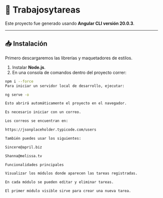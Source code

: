 # 📌 Trabajosytareas  

Este proyecto fue generado usando **Angular CLI versión 20.0.3**.  

---

## 📥 Instalación  

Primero descargaremos las librerías y maquetadores de estilos.  

1. Instalar **Node.js**.  
2. En una consola de comandos dentro del proyecto correr:  

```bash
npm i --force
Para iniciar un servidor local de desarrollo, ejecutar:

ng serve -o

Esto abrirá automáticamente el proyecto en el navegador.

Es necesario iniciar con un correo.

Los correos se encuentran en:

https://jsonplaceholder.typicode.com/users

También puedes usar los siguientes:

Sincere@april.biz

Shanna@melissa.tv

Funcionalidades principales

Visualizar los módulos donde aparecen las tareas registradas.

En cada módulo se pueden editar y eliminar tareas.

El primer módulo visible sirve para crear una nueva tarea.
